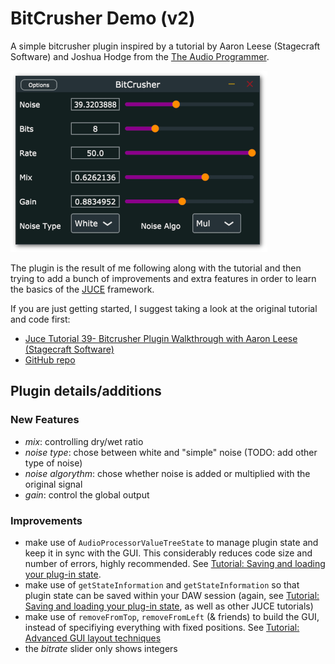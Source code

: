 # BitCrusher Demo (v2)

A simple bitcrusher plugin inspired by a tutorial by Aaron Leese (Stagecraft Software) and Joshua Hodge from the [The Audio Programmer](https://www.youtube.com/channel/UCpKb02FsH4WH4X_2xhIoJ1A/about). 

![BitCrusher-Screenshot](screenshot.png)

The plugin is the result of me following along with the tutorial and then trying to add a bunch of improvements and extra features in order to learn the basics of the [JUCE](https://juce.com/) framework. 

If you are just getting started, I suggest taking a look at the original tutorial and code first: 

* [Juce Tutorial 39- Bitcrusher Plugin Walkthrough with Aaron Leese (Stagecraft Software)](https://www.youtube.com/watch?v=1PLn8IAKEb4) 
* [GitHub repo](https://github.com/theaudioprogrammer/bitcrusherDemo)

## Plugin details/additions

### New Features

* _mix_: controlling dry/wet ratio 
* _noise type_: chose between white and "simple" noise (TODO: add other type of noise)
* _noise algorythm_: chose whether noise is added or multiplied with the original signal
* _gain_: control the global output

### Improvements

* make use of `AudioProcessorValueTreeState` to manage plugin state and keep it in sync with the GUI. This considerably reduces code size and number of errors, highly recommended. See [Tutorial: Saving and loading your plug-in state](https://docs.juce.com/master/tutorial_audio_processor_value_tree_state.html).
* make use of `getStateInformation` and `getStateInformation` so that plugin state can be saved within your DAW session (again, see [Tutorial: Saving and loading your plug-in state](https://docs.juce.com/master/tutorial_audio_processor_value_tree_state.html), as well as other JUCE tutorials)
* make use of `removeFromTop`, `removeFromLeft` (& friends) to build the GUI, instead of specifiying everything with fixed positions. See [Tutorial: Advanced GUI layout techniques](https://docs.juce.com/master/tutorial_rectangle_advanced.html)
* the _bitrate_ slider only shows integers
